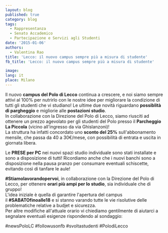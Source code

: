 ```yaml
---
layout: blog
published: true
category: blog
tags:
  - Rappresentanza
  - Senato Accademico
  - Partecipazione e Servizi agli Studenti
date: '2015-01-06'
authors:
  - Valentina Rao
title: 'Lecco: il nuovo campus sempre più a misura di studente'
fb_title: 'Lecco: il nuovo campus sempre più a misura di studente'

image: 
lang: it
place: Milano
---
```


Il nuovo **campus del Polo di Lecco** continua a crescere, e noi siamo sempre attivi al 100% per nutrirlo con le nostre idee per migliorare la condizione di tutti gli studenti che vi studiano! Le ultime due novità riguardano **possiblità di pargheggio** e migliorie alle **postazioni studio**.  
In collaborazione con la Direzione del Polo di Lecco, siamo riusciti ad ottenere un prezzo agevolato per gli studenti del Polo presso il **Parcheggio La Piccola** (vicino all'ingresso da via Ghislanzoni)!  
La struttura ha infatti concordato uno **sconto del 25%** sull'abbonamento mensile, che passa da 40 a 30€/mese, con possibilità di entrata e uscita in giornata libera.

Le **PRESE per PC** nei nuovi spazi studio individuale sono stati installate e sono a disposizione di tutti! Ricordiamo anche che i nuovi banchi sono a disposizione nella pausa pranzo per consumare eventuali [‎](https://www.facebook.com/hashtag/schiscette?source=feed_text&story_id=763577770396294)schiscette, evitando così di tanfare le aule!

**#‎Stiamolavorandopervoi**, in collaborazione con la Direzione del Polo di Lecco, per ottenere **orari più ampi per lo studio**, sia individuale che di gruppo!  
L'idea iniziale è quella di garantire l'apertura del campus il **#‎SABATOfinoalle18** e si stanno varando tutte le vie risolutive delle problematiche relative a budjet e sicurezza.  
Per altre modifiche all'attuale orario vi chiediamo gentilmente di aiutarci a segnalare eventuali esigenze rispondendo al sondaggio:

#‎newsPoloLC #‎followusonfb #‎svoltastudenti #‎PolodiLecco
